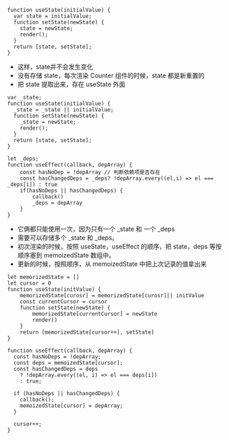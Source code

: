 ```
function useState(initialValue) {
  var state = initialValue;
  function setState(newState) {
    state = newState;
    render();
  }
  return [state, setState];
}
```
- 这样，state并不会发生变化
- 没有存储 state，每次渲染 Counter 组件的时候，state 都是新重置的
- 把 state 提取出来，存在 useState 外面

```
var _state;
function useState(initialValue) {
  _state = _state || initialValue;
  function setState(newState) {
    _state = newState;
    render();
  }
  return [state, setState];
}
```



```
let _deps;
function useEffect(callback, depArray) {
    const hasNoDep = !depArray // 判断依赖项是否存在
    const hasChangedDeps = _deps? !depArray.every((el,i) => el === _deps[i]) : true
    if(hasNoDeps || hasChangedDeps) {
        callback()
        _deps = depArray
    }
}
```
- 它俩都只能使用一次，因为只有一个 _state 和 一个 _deps
- 需要可以存储多个 _state 和 _deps。
- 初次渲染的时候，按照 useState，useEffect 的顺序，把 state，deps 等按顺序塞到 memoizedState 数组中。
- 更新的时候，按照顺序，从 memoizedState 中把上次记录的值拿出来

```
let memorizedState = []
let cursor = 0
function useState(initValue) {
    memorizedState[curosr] = memorizedState[curosr]|| initValue
    const currentCursor = cursor
    function setState(newState) {
        memorizedState[currentCursor] = newState
        render()
    }
    return [memorizedState[cursor++], setState]
}

function useEffect(callback, depArray) {
  const hasNoDeps = !depArray;
  const deps = memoizedState[cursor];
  const hasChangedDeps = deps
    ? !depArray.every((el, i) => el === deps[i])
    : true;
  
  if (hasNoDeps || hasChangedDeps) {
    callback();
    memoizedState[cursor] = depArray;
  }
  
  cursor++;
}
```